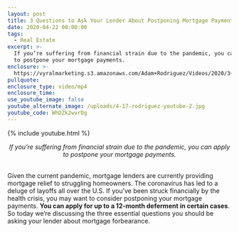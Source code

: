 ```yaml
---
layout: post
title: 3 Questions to Ask Your Lender About Postponing Mortgage Payments
date: 2020-04-22 00:00:00
tags:
  - Real Estate
excerpt: >-
  If you’re suffering from financial strain due to the pandemic, you can apply
  to postpone your mortgage payments.
enclosure: >-
  https://vyralmarketing.s3.amazonaws.com/Adam+Rodriguez/Videos/2020/3+Questions+to+Ask+Your+Lender+About+Postponing+Mortgage+Payments.mp4
pullquote:
enclosure_type: video/mp4
enclosure_time:
use_youtube_image: false
youtube_alternate_image: /uploads/4-17-rodriguez-youtube-2.jpg
youtube_code: WhDZk2wvrDg
---
```


{% include youtube.html %}

<center><em>If you&rsquo;re suffering from financial strain due to the pandemic, you can apply to postpone your mortgage payments.</em></center>

<br>Given the current pandemic, mortgage lenders are currently providing mortgage relief to struggling homeowners. The coronavirus has led to a deluge of layoffs all over the U.S. If you’ve been struck financially by the health crisis, you may want to consider postponing your mortgage payments. **You can apply for up to a 12-month deferment in certain cases**. So today we’re discussing the three essential questions you should be asking your lender about mortgage forbearance.